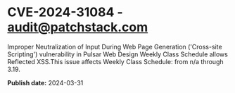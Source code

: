 # CVE-2024-31084 - audit@patchstack.com

Improper Neutralization of Input During Web Page Generation ('Cross-site Scripting') vulnerability in Pulsar Web Design Weekly Class Schedule allows Reflected XSS.This issue affects Weekly Class Schedule: from n/a through 3.19.



**Publish date:** 2024-03-31
